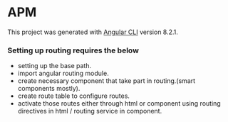 # APM

This project was generated with [Angular CLI](https://github.com/angular/angular-cli) version 8.2.1.

### Setting up routing requires the below

- setting up the base path.
- import angular routing module.
- create necessary component that take part in routing.(smart components mostly).
- create route table to configure routes.
- activate those routes either through html or component using routing directives in html / routing service in component.
